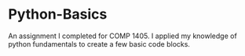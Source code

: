 # Python-Basics
An assignment I completed for COMP 1405. I applied my knowledge of python fundamentals to create a few basic code blocks.
